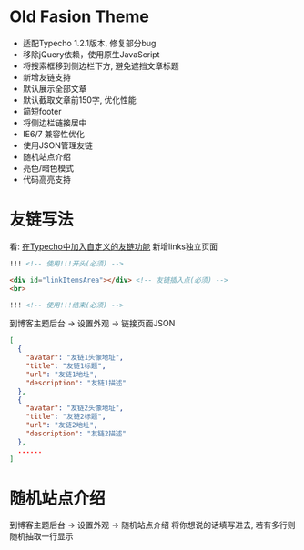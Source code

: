 # Old Fasion Theme

- 适配Typecho 1.2.1版本, 修复部分bug
- 移除jQuery依赖，使用原生JavaScript
- 将搜索框移到侧边栏下方, 避免遮挡文章标题
- 新增友链支持
- 默认展示全部文章
- 默认截取文章前150字, 优化性能
- 简短footer
- 将侧边栏链接居中
- IE6/7 兼容性优化
- 使用JSON管理友链
- 随机站点介绍
- 亮色/暗色模式
- 代码高亮支持

# 友链写法
看: [在Typecho中加入自定义的友链功能](https://r1a.rr.nu/archives/32/)
新增links独立页面

```html
!!! <!-- 使用!!!开头(必须) -->

<div id="linkItemsArea"></div> <!-- 友链插入点(必须) -->
<br>

!!! <!-- 使用!!!结束(必须) -->
```

到博客主题后台 -> 设置外观 -> 链接页面JSON

```json
[
  {
    "avatar": "友链1头像地址",
    "title": "友链1标题",
    "url": "友链1地址",
    "description": "友链1描述"
  },
  {
    "avatar": "友链2头像地址",
    "title": "友链2标题",
    "url": "友链2地址",
    "description": "友链2描述"
  },
  ......
]
```

# 随机站点介绍

到博客主题后台 -> 设置外观 -> 随机站点介绍
将你想说的话填写进去, 若有多行则随机抽取一行显示
